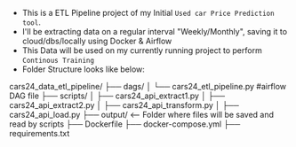 - This is a ETL Pipeline project of my Initial `Used car Price Prediction tool`.
- I'll be extracting data on a regular interval "Weekly/Monthly", saving it to cloud/dbs/locally using Docker & Airflow
- This Data will be used on my currently running project to perform `Continous Training`
- Folder Structure looks like below:


cars24_data_etl_pipeline/
├── dags/
│   └── cars24_etl_pipeline.py  #airflow DAG file
├── scripts/
│   ├── cars24_api_extract1.py
│   ├── cars24_api_extract2.py
│   ├── cars24_api_transform.py
│   ├── cars24_api_load.py
├── output/  <-- Folder where files will be saved and read by scripts
├── Dockerfile
├── docker-compose.yml
├── requirements.txt